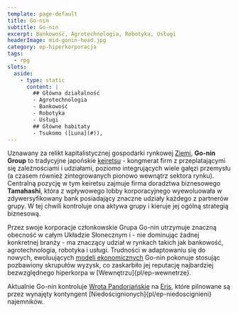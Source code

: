 ```yaml
---
template: page-default
title: Go-nin
subtitle: Go-nin
excerpt: Bankowość, Agrotechnologia, Robotyka, Usługi
headerImage: mid-gonin-head.jpg
category: ep-hiperkorporacja
tags:
  - rpg
slots:
  aside:
    - type: static
      content: |
        ## Główna działalność
        - Agrotechnologia
        - Bankowość
        - Robotyka
        - Usługi
        ## Główne habitaty
        - Tsukomo ([Luna](#)), 
---
```

Uznawany za relikt kapitalistycznej gospodarki rynkowej [Ziemi](#), **Go-nin Group** to tradycyjne japońskie [keiretsu](http://pl.wikipedia.org/wiki/Keiretsu) - kongmerat firm z przeplatającymi się zależnościami i udziałami, poziomo integrujących wiele gałęzi przemysłu (a czasem również zintegrowanych pionowo wewnątrz sektora rynku). Centralną pozycję w tym keiretsu zajmuje firma doradztwa biznesowego **Tamahashi**, która z wpływowego lobby korporacyjnego wyewoluowała w zdywersyfikowany bank posiadający znaczne udziały każdego z partnerów grupy. W tej chwili kontroluje ona aktywa grupy i kieruje jej ogólną strategią biznesową.

Przez swoje korporacje członkowskie Grupa Go-nin utrzymuje znaczną obecność w całym Układzie Słonecznym i - nie dominując żadnej konkretnej branży - ma znaczący udział w rynkach takich jak bankowość, agrotechnologia, robotyka i usługi. Trudności w adaptowaniu się do nowych, ewoluujących [modeli ekonomicznych](#) Go-nin pokonuje stosując pozbawiony skrupułów wyzysk, co zaskarbiło jej reputację najbardziej bezwzględnego hiperkorpa w [Wewnętrzu]{pl/ep-wewnetrze}.

Aktualnie Go-nin kontroluje [Wrota Pandoriańskie](#) na [Eris](#), które pilnowane są przez wynajęty kontyngent [Niedoścignionych]{pl/ep-niedoscignieni} najemników.
